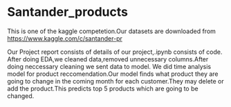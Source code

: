 # Santander_products
This is one of the kaggle competetion.Our datasets are downloaded from https://www.kaggle.com/c/santander-pr

Our Project report consists of details of our project,.ipynb consists of code.
After doing EDA,we cleaned data,removed unnecessary columns.After doing neccessary cleaning we sent data to model.
We did time analysis model for  product reccomendation.Our model finds what product they are going to change in the coming month for each customer.They may delete or add the product.This predicts top 5 products which are going to be changed.
